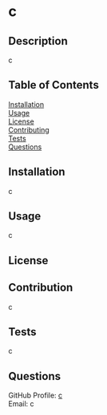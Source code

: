 
# c



## Description
c 

## Table of Contents
[Installation](#installation) <br >
[Usage](#usage) <br >
[License](#license) <br >
[Contributing](#Contributing) <br >
[Tests](#Tests) <br > 
[Questions](#Questions) <br >

## Installation
c

## Usage
c

## License




## Contribution
c

## Tests
c

## Questions
GitHub Profile: [c](https://github.com/c) <br >
Email: c
